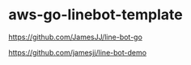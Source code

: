# aws-go-linebot-template


https://github.com/JamesJJ/line-bot-go

https://github.com/jamesjj/line-bot-demo